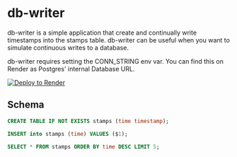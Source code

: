 # db-writer

db-writer is a simple application that create and continually write timestamps into the stamps table. db-writer can be useful when you want to simulate continuous writes to a database.

db-writer requires setting the CONN_STRING env var. You can find this on Render as Postgres' internal Database URL.

[![Deploy to Render](https://render.com/images/deploy-to-render-button.svg)](https://render.com/deploy)

## Schema 

```sql
CREATE TABLE IF NOT EXISTS stamps (time timestamp);
```

```sql
INSERT into stamps (time) VALUES ($1);
```

```sql
SELECT * FROM stamps ORDER BY time DESC LIMIT 5;
```

